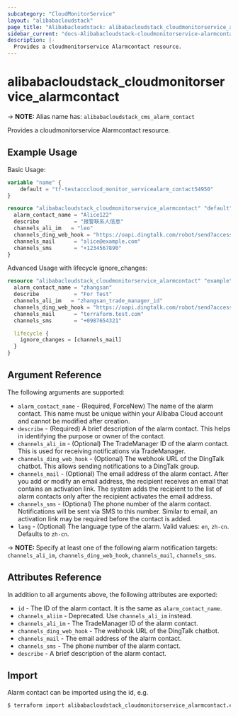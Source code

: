 ```yaml
---
subcategory: "CloudMonitorService"
layout: "alibabacloudstack"
page_title: "Alibabacloudstack: alibabacloudstack_cloudmonitorservice_alarmcontact"
sidebar_current: "docs-Alibabacloudstack-cloudmonitorservice-alarmcontact"
description: |- 
  Provides a cloudmonitorservice Alarmcontact resource.
---
```


# alibabacloudstack_cloudmonitorservice_alarmcontact
-> **NOTE:** Alias name has: `alibabacloudstack_cms_alarm_contact`

Provides a cloudmonitorservice Alarmcontact resource.

## Example Usage

Basic Usage:

```terraform
variable "name" {
    default = "tf-testacccloud_monitor_servicealarm_contact54950"
}

resource "alibabacloudstack_cloudmonitorservice_alarmcontact" "default" {
  alarm_contact_name = "Alice122"
  describe           = "报警联系人信息"
  channels_ali_im   = "leo"
  channels_ding_web_hook = "https://oapi.dingtalk.com/robot/send?access_token=abcde12345"
  channels_mail      = "alice@example.com"
  channels_sms       = "+1234567890"
}
```

Advanced Usage with lifecycle ignore_changes:

```terraform
resource "alibabacloudstack_cloudmonitorservice_alarmcontact" "example" {
  alarm_contact_name = "zhangsan"
  describe           = "For Test"
  channels_ali_im   = "zhangsan_trade_manager_id"
  channels_ding_web_hook = "https://oapi.dingtalk.com/robot/send?access_token=abcde12345"
  channels_mail      = "terraform.test.com"
  channels_sms       = "+0987654321"

  lifecycle {
    ignore_changes = [channels_mail]
  }
}
```

## Argument Reference

The following arguments are supported:

* `alarm_contact_name` - (Required, ForceNew) The name of the alarm contact. This name must be unique within your Alibaba Cloud account and cannot be modified after creation.
* `describe` - (Required) A brief description of the alarm contact. This helps in identifying the purpose or owner of the contact.
* `channels_ali_im` - (Optional) The TradeManager ID of the alarm contact. This is used for receiving notifications via TradeManager.
* `channels_ding_web_hook` - (Optional) The webhook URL of the DingTalk chatbot. This allows sending notifications to a DingTalk group.
* `channels_mail` - (Optional) The email address of the alarm contact. After you add or modify an email address, the recipient receives an email that contains an activation link. The system adds the recipient to the list of alarm contacts only after the recipient activates the email address.
* `channels_sms` - (Optional) The phone number of the alarm contact. Notifications will be sent via SMS to this number. Similar to email, an activation link may be required before the contact is added.
* `lang` - (Optional) The language type of the alarm. Valid values: `en`, `zh-cn`. Defaults to `zh-cn`.

-> **NOTE:** Specify at least one of the following alarm notification targets: `channels_ali_im`, `channels_ding_web_hook`, `channels_mail`, `channels_sms`.

## Attributes Reference

In addition to all arguments above, the following attributes are exported:

* `id` - The ID of the alarm contact. It is the same as `alarm_contact_name`.
* `channels_aliim` - Deprecated. Use `channels_ali_im` instead.
* `channels_ali_im` - The TradeManager ID of the alarm contact.
* `channels_ding_web_hook` - The webhook URL of the DingTalk chatbot.
* `channels_mail` - The email address of the alarm contact.
* `channels_sms` - The phone number of the alarm contact.
* `describe` - A brief description of the alarm contact.

## Import

Alarm contact can be imported using the id, e.g.

```bash
$ terraform import alibabacloudstack_cloudmonitorservice_alarmcontact.example abc12345
```